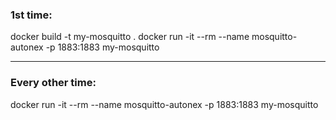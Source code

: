 ### 1st time:

docker build -t my-mosquitto .
docker run -it --rm --name mosquitto-autonex -p 1883:1883 my-mosquitto

----------------------------------

### Every other time:
docker run -it --rm --name mosquitto-autonex -p 1883:1883 my-mosquitto